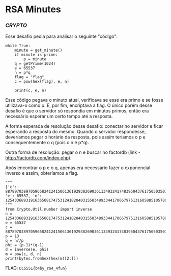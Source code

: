# RSA Minutes
### _CRYPTO_

Esse desafio pedia para analisar o seguinte "código":
```
while True:
	minute = get_minute()
	if minute is prime:
	    p = minute
	q = getPrime(1024)
	e = 65537
	n = p*q
	flag = "flag"
	c = pow(hex(flag), e, n)

	print(c, e, n)
```

Esse código pegava o minuto atual, verificava se esse era primo e se fosse utilizava-o como p. E, por fim, encriptava a flag. O único porém desse desafio é que o servidor só respondia em minutos primos, então era necessário esperar um certo tempo até a resposta.

A forma esperada de resolução desse desafio: conectar no servidor e ficar esperando a resposta do mesmo. Quando o servidor respondesse, deveríamos pegar o horário da resposta, pois assim teríamos o p e consequentemente o q (pois o n é p*q).

Outra forma de resolução: pegar o n e buscar no factordb (link - http://factordb.com/index.php).

Após encontrar o p e o q, apenas era necessário fazer o exponencial inverso e assim, obteríamos a flag.

```
"""
{'c': 887897038970596582412415061361929382690361134932417483950437617505035077362271841813140065069513799971691248075537414011457482353808431879424096566207650218227943443403786718525806137500346679301592077874921945546655453231417182480020224174909027276166740415847823022221269280185336572812599573745091171968735, 'e': 65537, 'n': 1254336893191635508174753124182040315503489334417066797513160588510578005416468136118154196967736520550109127021188786141299126295669272533144790081870580188039960315344633971517649058338796045997588186584755041753100901839081179585517000072741006463455382413606865710592958259485128540203378190324454492065579}
"""
from Crypto.Util.number import inverse
n = 1254336893191635508174753124182040315503489334417066797513160588510578005416468136118154196967736520550109127021188786141299126295669272533144790081870580188039960315344633971517649058338796045997588186584755041753100901839081179585517000072741006463455382413606865710592958259485128540203378190324454492065579
e = 65537
c = 887897038970596582412415061361929382690361134932417483950437617505035077362271841813140065069513799971691248075537414011457482353808431879424096566207650218227943443403786718525806137500346679301592077874921945546655453231417182480020224174909027276166740415847823022221269280185336572812599573745091171968735
p = 13
q = n//p
phi = (p-1)*(q-1)
d = inverse(e, phi)
m = pow(c, d, n)
print(bytes.fromhex(hex(m)[2:]))
```

FLAG:
``` DC5551{b4by_r$4_4fun} ```
